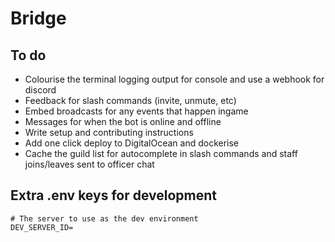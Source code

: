 # Bridge

## To do

- Colourise the terminal logging output for console and use a webhook for discord
- Feedback for slash commands (invite, unmute, etc)
- Embed broadcasts for any events that happen ingame
- Messages for when the bot is online and offline
- Write setup and contributing instructions
- Add one click deploy to DigitalOcean and dockerise
- Cache the guild list for autocomplete in slash commands and staff joins/leaves sent to officer chat

## Extra .env keys for development

```env
# The server to use as the dev environment
DEV_SERVER_ID=
```
